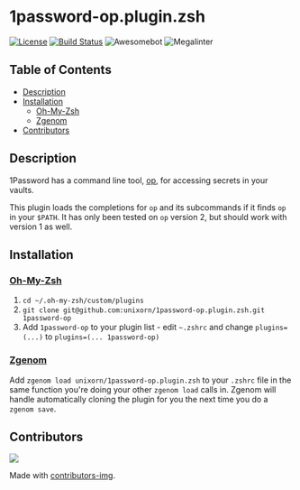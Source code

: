 # 1password-op.plugin.zsh

[![License](https://img.shields.io/badge/License-Apache%202.0-blue.svg)](https://opensource.org/license/apache-2-0/)
[![Build Status](https://img.shields.io/endpoint.svg?url=https%3A%2F%2Factions-badge.atrox.dev%2Funixorn%2F1password-op.plugin.zsh%2Fbadge%3Fref%3Dmain&style=plastic)](https://actions-badge.atrox.dev/unixorn/1password-op.plugin.zsh/goto?ref=main)
![Awesomebot](https://github.com/unixorn/1password-op.plugin.zsh/actions/workflows/awesomebot.yml/badge.svg)
![Megalinter](https://github.com/unixorn/1password-op.plugin.zsh/actions/workflows/mega-linter.yml/badge.svg)

<!-- START doctoc generated TOC please keep comment here to allow auto update -->
<!-- DON'T EDIT THIS SECTION, INSTEAD RE-RUN doctoc TO UPDATE -->
## Table of Contents

- [Description](#description)
- [Installation](#installation)
  - [Oh-My-Zsh](#oh-my-zsh)
  - [Zgenom](#zgenom)
- [Contributors](#contributors)

<!-- END doctoc generated TOC please keep comment here to allow auto update -->

## Description

1Password has a command line tool, [op](https://developer.1password.com/docs/cli/get-started/), for accessing secrets in your vaults.

This plugin loads the completions for `op` and its subcommands if it finds `op` in your `$PATH`. It has only been tested on `op` version 2, but should work with version 1 as well.

## Installation

### [Oh-My-Zsh](http://ohmyz.sh/)

1. `cd ~/.oh-my-zsh/custom/plugins`
2. `git clone git@github.com:unixorn/1password-op.plugin.zsh.git 1password-op`
3. Add `1password-op` to your plugin list - edit `~.zshrc` and change `plugins=(...)` to `plugins=(... 1password-op)`

### [Zgenom](https://github.com/jandamm/zgenom)

Add `zgenom load unixorn/1password-op.plugin.zsh` to your `.zshrc` file in the same function you're doing your other `zgenom load` calls in. Zgenom will handle automatically cloning the plugin for you the next time you do a `zgenom save`.

## Contributors

<a href="https://github.com/unixorn/1password-op.plugin.zsh/graphs/contributors">
  <img src="https://contributors-img.web.app/image?repo=unixorn/1password-op.plugin.zsh" />
</a>

Made with [contributors-img](https://contributors-img.web.app).

